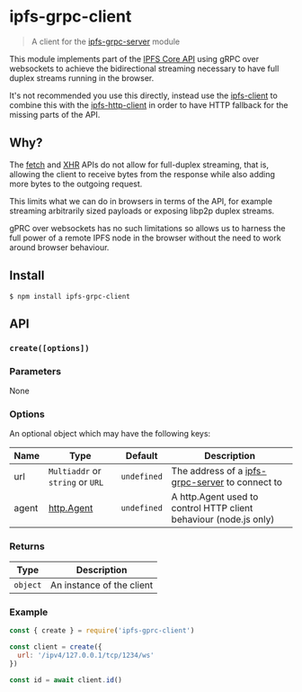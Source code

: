 # ipfs-grpc-client

> A client for the [ipfs-grpc-server][] module

This module implements part of the [IPFS Core API](https://github.com/ipfs/js-ipfs/tree/master/docs/core-api) using      gRPC over websockets to achieve the bidirectional streaming necessary to have full duplex streams running in the browser.

It's not recommended you use this directly, instead use the [ipfs-client](https://www.npmjs.com/package/ipfs-client) to combine this with the [ipfs-http-client](https://www.npmjs.com/package/ipfs-http-client) in order to have HTTP fallback for the missing parts of the API.

## Why?

The [fetch](https://developer.mozilla.org/en-US/docs/Web/API/Fetch_API) and [XHR](https://developer.mozilla.org/en-US/docs/Web/API/XMLHttpRequest) APIs do not allow for full-duplex streaming, that is, allowing the client to receive bytes from the response while also adding more bytes to the outgoing request.

This limits what we can do in browsers in terms of the API, for example streaming arbitrarily sized payloads or exposing libp2p duplex streams.

gPRC over websockets has no such limitations so allows us to harness the full power of a remote IPFS node in the browser without the need to work around browser behaviour.

## Install

```console
$ npm install ipfs-grpc-client
```

## API

### `create([options])`

### Parameters

None

### Options

An optional object which may have the following keys:

| Name | Type | Default | Description |
| ---- | ---- | ------- | ----------- |
| url | `Multiaddr` or `string` or `URL` | `undefined` | The address of a [ipfs-grpc-server][] to connect to |
| agent | [http.Agent](https://nodejs.org/api/http.html#http_class_http_agent) | `undefined` | A http.Agent used to control HTTP client behaviour (node.js only) |

### Returns

| Type | Description |
| -------- | -------- |
| `object` | An instance of the client |

### Example

```js
const { create } = require('ipfs-gprc-client')

const client = create({
  url: '/ipv4/127.0.0.1/tcp/1234/ws'
})

const id = await client.id()
```

[ipfs-grpc-server]: https://www.npmjs.com/package/ipfs-grpc-server
